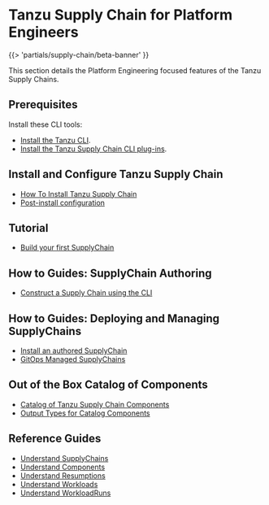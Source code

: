 # Tanzu Supply Chain for Platform Engineers

{{> 'partials/supply-chain/beta-banner' }}

This section details the Platform Engineering focused features of the Tanzu Supply Chains.

## Prerequisites

Install these CLI tools:

* [Install the Tanzu CLI](../../install-tanzu-cli.hbs.md#install-cli).
* [Install the Tanzu Supply Chain CLI plug-ins](./how-to/install-the-cli.hbs.md).

## Install and Configure Tanzu Supply Chain

* [How To Install Tanzu Supply Chain](./how-to/installing-supply-chain/about.hbs.md)
* [Post-install configuration](./how-to/installing-supply-chain/post-install-configuration.hbs.md)

## Tutorial

* [Build your first SupplyChain](./tutorials/my-first-supply-chain.hbs.md)

## How to Guides: SupplyChain Authoring

* [Construct a Supply Chain using the CLI](./how-to/supply-chain-authoring/construct-with-cli.hbs.md)

## How to Guides: Deploying and Managing SupplyChains

* [Install an authored SupplyChain](./how-to/deploying-supply-chains/install.hbs.md)
* [GitOps Managed SupplyChains](./how-to/deploying-supply-chains/gitops-managed.hbs.md)

## Out of the Box Catalog of Components

* [Catalog of Tanzu Supply Chain Components](./../reference/catalog/about.hbs.md)
* [Output Types for Catalog Components](./../reference/catalog/output-types.hbs.md)

## Reference Guides

* [Understand SupplyChains](./explanation/supply-chains.hbs.md)
* [Understand Components](./explanation/components.hbs.md)
* [Understand Resumptions](./explanation/resumptions.hbs.md)
* [Understand Workloads](./explanation/workloads.hbs.md)
* [Understand WorkloadRuns](./explanation/workload-runs.hbs.md)
